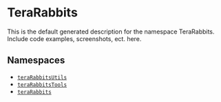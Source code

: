 <!-- minrdocs:mapping --> <!-- minrdocs:github https://github.com/x3a1n4/Minr -->
<!-- utilityinfo:name TeraRabbits -->
<!-- utilityinfo:author eggshells -->
<!-- utilityinfo:dependencies StringHashMap -->
<!-- utilityinfo:description A bundle of Minr scripts to replicate the most useful bits of worldedit + axiom -->

# TeraRabbits
This is the default generated description for the namespace TeraRabbits. Include code examples, screenshots, ect. here.

## Namespaces
- [`teraRabbitsUtils`](teraRabbitsUtils/index.md)
- [`teraRabbitsTools`](teraRabbitsTools/index.md)
- [`teraRabbits`](teraRabbits/index.md)
